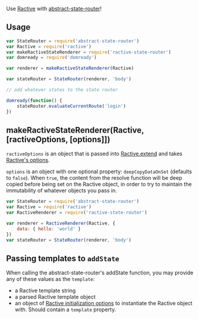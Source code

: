 Use [Ractive](http://www.ractivejs.org/) with [abstract-state-router](https://github.com/TehShrike/abstract-state-router)!

## Usage

```js
var StateRouter = require('abstract-state-router')
var Ractive = require('ractive')
var makeRactiveStateRenderer = require('ractive-state-router')
var domready = require('domready')

var renderer = makeRactiveStateRenderer(Ractive)

var stateRouter = StateRouter(renderer, 'body')

// add whatever states to the state router

domready(function() {
	stateRouter.evaluateCurrentRoute('login')
})
```

## makeRactiveStateRenderer(Ractive, [ractiveOptions, [options]])

`ractiveOptions` is an object that is passed into [Ractive.extend](http://docs.ractivejs.org/latest/ractive-extend) and takes [Ractive's options](http://docs.ractivejs.org/latest/options).

`options` is an object with one optional property: `deepCopyDataOnSet` (defaults to `false`).  When `true`, the content from the resolve function will be deep copied before being set on the Ractive object, in order to try to maintain the immutability of whatever objects you pass in.

```js
var StateRouter = require('abstract-state-router')
var Ractive = require('ractive')
var RactiveRenderer = require('ractive-state-router')

var renderer = RactiveRenderer(Ractive, {
	data: { hello: 'world' }
})
var stateRouter = StateRouter(renderer, 'body')
```

## Passing templates to `addState`

When calling the abstract-state-router's addState function, you may provide any of these values as the `template`:

- a Ractive template string
- a parsed Ractive template object
- an object of [Ractive initialization options](http://docs.ractivejs.org/latest/options) to instantiate the Ractive object with.  Should contain a `template` property.
